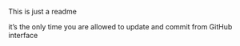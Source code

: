 This is just a readme

it’s the only time you are allowed to update and commit from GitHub interface
